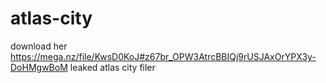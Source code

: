 # atlas-city
download her https://mega.nz/file/KwsD0KoJ#z67br_OPW3AtrcBBIQj9rUSJAxOrYPX3y-DoHMgwBoM              leaked atlas city filer
